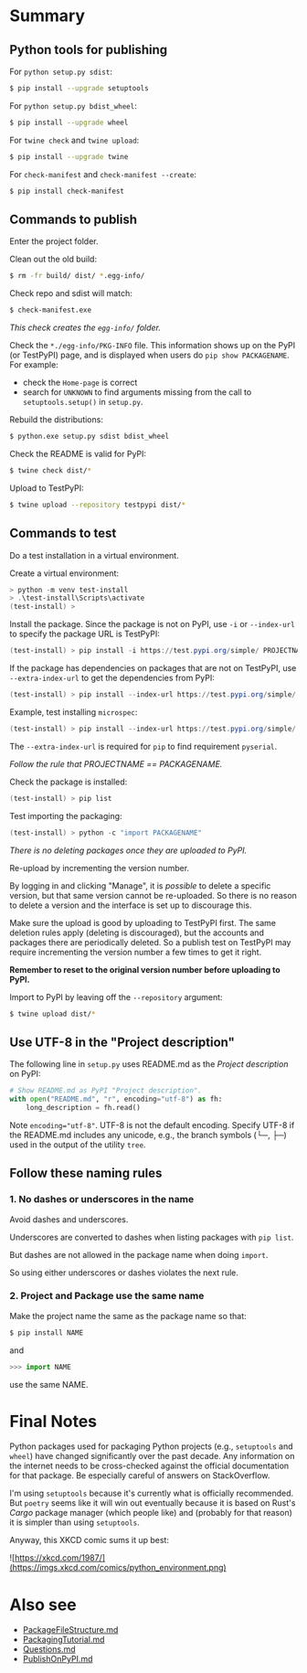 # Summary

## Python tools for publishing

For `python setup.py sdist`:

```bash
$ pip install --upgrade setuptools
```

For `python setup.py bdist_wheel`:

```bash
$ pip install --upgrade wheel
```

For `twine check` and `twine upload`:

```bash
$ pip install --upgrade twine
```

For `check-manifest` and `check-manifest --create`:

```bash
$ pip install check-manifest
```

## Commands to publish

Enter the project folder.

Clean out the old build:

```bash
$ rm -fr build/ dist/ *.egg-info/
```

Check repo and sdist will match:

```bash
$ check-manifest.exe
```

*This check creates the `egg-info/` folder.*

Check the `*./egg-info/PKG-INFO` file. This information shows up
on the PyPI (or TestPyPI) page, and is displayed when users do
`pip show PACKAGENAME`. For example:

- check the `Home-page` is correct
- search for `UNKNOWN` to find arguments missing from the call to
  `setuptools.setup()` in `setup.py`.

Rebuild the distributions:

```bash
$ python.exe setup.py sdist bdist_wheel
```

Check the README is valid for PyPI:

```bash
$ twine check dist/*
```

Upload to TestPyPI:

```bash
$ twine upload --repository testpypi dist/*
```

## Commands to test

Do a test installation in a virtual environment.

Create a virtual environment:

```powershell
> python -m venv test-install
> .\test-install\Scripts\activate
(test-install) >
```

Install the package. Since the package is not on PyPI, use `-i`
or `--index-url` to specify the package URL is TestPyPI:

```powershell
(test-install) > pip install -i https://test.pypi.org/simple/ PROJECTNAME
```

If the package has dependencies on packages that are not on
TestPyPI, use `--extra-index-url` to get the dependencies from
PyPI:

```powershell
(test-install) > pip install --index-url https://test.pypi.org/simple/ --extra-index-url https://pypi.org/simple PROJECTNAME
```

Example, test installing `microspec`:

```powershell
(test-install) > pip install --index-url https://test.pypi.org/simple/ --extra-index-url https://pypi.org/simple/ microspec
```

The `--extra-index-url` is required for `pip` to find requirement
`pyserial`.

*Follow the rule that PROJECTNAME == PACKAGENAME.*

Check the package is installed:

```powershell
(test-install) > pip list
```

Test importing the packaging:

```powershell
(test-install) > python -c "import PACKAGENAME"
```

*There is no deleting packages once they are uploaded to PyPI.*

Re-upload by incrementing the version number.

By logging in and clicking "Manage", it is *possible* to delete a
specific version, but that same version cannot be re-uploaded. So
there is no reason to delete a version and the interface is set
up to discourage this.

Make sure the upload is good by uploading to TestPyPI first. The
same deletion rules apply (deleting is discouraged), but the
accounts and packages there are periodically deleted. So a
publish test on TestPyPI may require incrementing the version
number a few times to get it right.

**Remember to reset to the original version number before
uploading to PyPI.**

Import to PyPI by leaving off the `--repository` argument:

```bash
$ twine upload dist/*
```

## Use UTF-8 in the "Project description"
The following line in `setup.py` uses README.md as the *Project
description* on PyPI:

```python
# Show README.md as PyPI "Project description".
with open("README.md", "r", encoding="utf-8") as fh:
    long_description = fh.read()
```

Note `encoding="utf-8"`. UTF-8 is not the default encoding.
Specify UTF-8 if the README.md includes any unicode, e.g., the
branch symbols (└─, ├─) used in the output of the utility `tree`.

## Follow these naming rules

### 1. No dashes or underscores in the name

Avoid dashes and underscores.

Underscores are converted to dashes when listing packages with
`pip list`.

But dashes are not allowed in the package name when doing
`import`.

So using either underscores or dashes violates the next rule.

### 2. Project and Package use the same name

Make the project name the same as the package name so that:

```bash
$ pip install NAME
```

and

```python
>>> import NAME
```

use the same NAME.

# Final Notes

Python packages used for packaging Python projects (e.g.,
`setuptools` and `wheel`) have changed significantly over the
past decade. Any information on the internet needs to be
cross-checked against the official documentation for that
package. Be especially careful of answers on StackOverflow.

I'm using `setuptools` because it's currently what is officially
recommended. But `poetry` seems like it will win out eventually
because it is based on Rust's *Cargo* package manager (which
people like) and (probably for that reason) it is simpler than
using `setuptools`.

Anyway, this XKCD comic sums it up best:

![https://xkcd.com/1987/](https://imgs.xkcd.com/comics/python_environment.png)

# Also see

- [PackageFileStructure.md](PackageFileStructure.md)
- [PackagingTutorial.md](PackagingTutorial.md)
- [Questions.md](Questions.md)
- [PublishOnPyPI.md](PublishOnPyPI.md)

